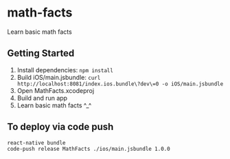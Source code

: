# math-facts
Learn basic math facts

## Getting Started

1. Install dependencies: `npm install`
2. Build iOS/main.jsbundle: `curl http://localhost:8081/index.ios.bundle\?dev\=0 -o iOS/main.jsbundle`
3. Open MathFacts.xcodeproj
4. Build and run app
5. Learn basic math facts ^_^

## To deploy via code push
```
react-native bundle
code-push release MathFacts ./ios/main.jsbundle 1.0.0
```
